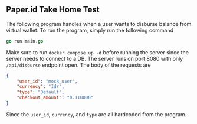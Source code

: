 ## Paper.id Take Home Test 

The following program handles when a user wants to disburse balance from virtual wallet. To run the program, simply run the following command

```go
go run main.go
```

Make sure to run `docker compose up -d` before running the server since the server needs to connect to a DB. The server runs on port 8080 with only `/api/disburse` endpoint open. The body of the requests are

```json
{
    "user_id": "mock_user",
    "currency": "Idr",
    "type": "Default",
    "checkout_amount": "0.110000"
}
```

Since the `user_id`, `currency`, and `type` are all hardcoded from the program.
